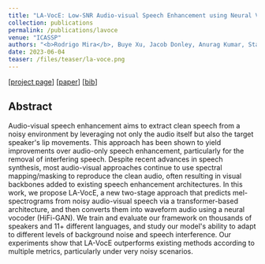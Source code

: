 ```yaml
---
title: "LA-VocE: Low-SNR Audio-visual Speech Enhancement using Neural Vocoders"
collection: publications
permalink: /publications/lavoce
venue: "ICASSP"
authors: "<b>Rodrigo Mira</b>, Buye Xu, Jacob Donley, Anurag Kumar, Stavros Petridis, Vamsi Krishna Ithapu, Maja Pantic"
date: 2023-06-04
teaser: /files/teaser/la-voce.png
---
```


[[project page](https://sites.google.com/view/la-voce-avse)] [[paper](https://arxiv.org/abs/2211.10999)] [[bib](/files/bib/lavoce.bib)]

## Abstract
Audio-visual speech enhancement aims to extract clean speech from a noisy environment by leveraging not only the audio itself but also the target speaker's lip movements. This approach has been shown to yield improvements over audio-only speech enhancement, particularly for the removal of interfering speech. Despite recent advances in speech synthesis, most audio-visual approaches continue to use spectral mapping/masking to reproduce the clean audio, often resulting in visual backbones added to existing speech enhancement architectures. In this work, we propose LA-VocE, a new two-stage approach that predicts mel-spectrograms from noisy audio-visual speech via a transformer-based architecture, and then converts them into waveform audio using a neural vocoder (HiFi-GAN). We train and evaluate our framework on thousands of speakers and 11+ different languages, and study our model's ability to adapt to different levels of background noise and speech interference. Our experiments show that LA-VocE outperforms existing methods according to multiple metrics, particularly under very noisy scenarios.